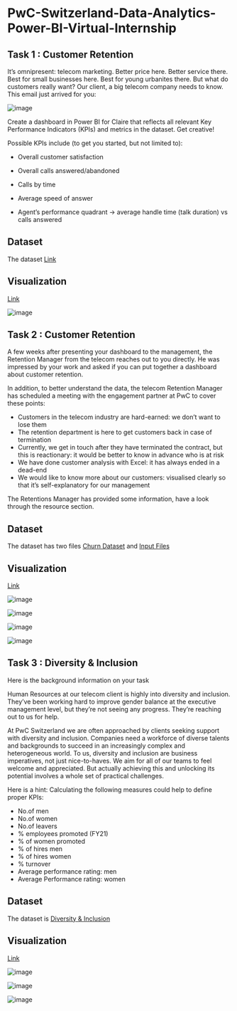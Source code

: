 # PwC-Switzerland-Data-Analytics-Power-BI-Virtual-Internship
## Task 1 : Customer Retention
It’s omnipresent: telecom marketing. Better price here. Better service there. Best for small businesses here. Best for young urbanites there. But what do customers really want? Our client, a big telecom company needs to know. This email just arrived for you:

![image](https://github.com/Rupanavale/PwC-Switzerland-Power-BI-Virtual-Case-Experience/assets/109949193/67c4c007-7d03-4d32-b34f-5b2e003e34a6)

Create a dashboard in Power BI for Claire that reflects all relevant Key Performance Indicators (KPIs) and metrics in the dataset. Get creative! 

Possible KPIs include (to get you started, but not limited to):

- Overall customer satisfaction

- Overall calls answered/abandoned

- Calls by time

- Average speed of answer

- Agent’s performance quadrant -> average handle time (talk duration) vs calls answered

## Dataset
The dataset [Link](https://github.com/Rupanavale/PwC-Switzerland-Data-Analytics-Power-BI-Virtual-Case-Experience/blob/main/01%20Call-Center-Dataset%20(1).xlsx)


## Visualization

[Link](https://github.com/Rupanavale/PwC-Switzerland-Data-Analytics-Power-BI-Virtual-Case-Experience/blob/main/Call%20Center%20Solution%20Rupa%20Navale%20(1).pbix)

![image](https://github.com/Rupanavale/PwC-Switzerland-Power-BI-Virtual-Case-Experience/assets/109949193/30b6312d-e9d2-4d48-b2f8-e4c6e64b5868)

## Task 2 : Customer Retention

A few weeks after presenting your dashboard to the management, the Retention Manager from the telecom reaches out to you directly. He was impressed by your work and asked if you can put together a dashboard about customer retention.

In addition, to better understand the data, the telecom Retention Manager has scheduled a meeting with the engagement partner at PwC to cover these points:

- Customers in the telecom industry are hard-earned: we don’t want to lose them
- The retention department is here to get customers back in case of termination 
- Currently, we get in touch after they have terminated the contract, but this is reactionary: it would be better to know in advance who is at risk 
- We  have done customer analysis with Excel: it has always ended in a dead-end
- We would like to know more about our customers: visualised clearly so that it’s self-explanatory for our management

The Retentions Manager has provided some information, have a look through the resource section.

## Dataset
The dataset has two files [Churn Dataset](https://github.com/Rupanavale/PwC-Switzerland-Data-Analytics-Power-BI-Virtual-Case-Experience/blob/main/02%20Churn-Dataset%20(1).xlsx) and [Input Files](https://github.com/Rupanavale/PwC-Switzerland-Data-Analytics-Power-BI-Virtual-Case-Experience/blob/main/PhoneNow%20inputs%20(3).pdf)

## Visualization
[Link](https://github.com/Rupanavale/PwC-Switzerland-Data-Analytics-Power-BI-Virtual-Case-Experience/blob/main/Churn%20Data%20Rupa%20Solution%20(1).pbix)

![image](https://github.com/Rupanavale/PwC-Switzerland-Power-BI-Virtual-Case-Experience/assets/109949193/4ad5d9f6-fdc9-480c-9df6-8dfccd218580)

![image](https://github.com/Rupanavale/PwC-Switzerland-Power-BI-Virtual-Case-Experience/assets/109949193/d18d24d0-7b7e-4ad0-bccf-1c911ea839f6)

![image](https://github.com/Rupanavale/PwC-Switzerland-Power-BI-Virtual-Case-Experience/assets/109949193/73388fb7-c5d1-4cb3-8e73-84f7a5a2174f)

![image](https://github.com/Rupanavale/PwC-Switzerland-Power-BI-Virtual-Case-Experience/assets/109949193/3d9dab35-295c-411e-966e-bf3cda998d89)


## Task 3 : Diversity & Inclusion
Here is the background information on your task

Human Resources at our telecom client is highly into diversity and inclusion. They’ve been working hard to improve gender balance at the executive management level, but they’re not seeing any progress. They’re reaching out to us for help.

At PwC Switzerland we are often approached by clients seeking support with diversity and inclusion. Companies need a workforce of diverse talents and backgrounds to succeed in an increasingly complex and heterogeneous world. To us, diversity and inclusion are business imperatives, not just nice-to-haves. We aim for all of our teams to feel welcome and appreciated. But actually achieving this and unlocking its potential involves a whole set of practical challenges.

Here is a hint: Calculating the following measures could help to define proper KPIs:

- No.of men
- No.of women
- No.of leavers
- % employees promoted (FY21)
- % of women promoted
- % of hires men
- % of hires women
- % turnover 
- Average performance rating: men
- Average Performance rating: women

## Dataset
The dataset is [Diversity & Inclusion](https://github.com/Rupanavale/PwC-Switzerland-Data-Analytics-Power-BI-Virtual-Case-Experience/blob/main/03%20Diversity-Inclusion-Dataset%20(1).xlsx)

## Visualization

[Link](https://github.com/Rupanavale/PwC-Switzerland-Data-Analytics-Power-BI-Virtual-Case-Experience/blob/main/Diversity%20%26%20Inclusion%20Rupa%20Solution.pbix)

![image](https://github.com/Rupanavale/PwC-Switzerland-Power-BI-Virtual-Case-Experience/assets/109949193/64255a5c-24dc-4c12-9994-7f69cc6d0070)

![image](https://github.com/Rupanavale/PwC-Switzerland-Power-BI-Virtual-Case-Experience/assets/109949193/0ed1a75e-bfbb-408c-a4ff-48f004e5c489)


![image](https://github.com/Rupanavale/PwC-Switzerland-Power-BI-Virtual-Case-Experience/assets/109949193/d89d4dae-33fc-4097-ba02-9081b560d86b)
